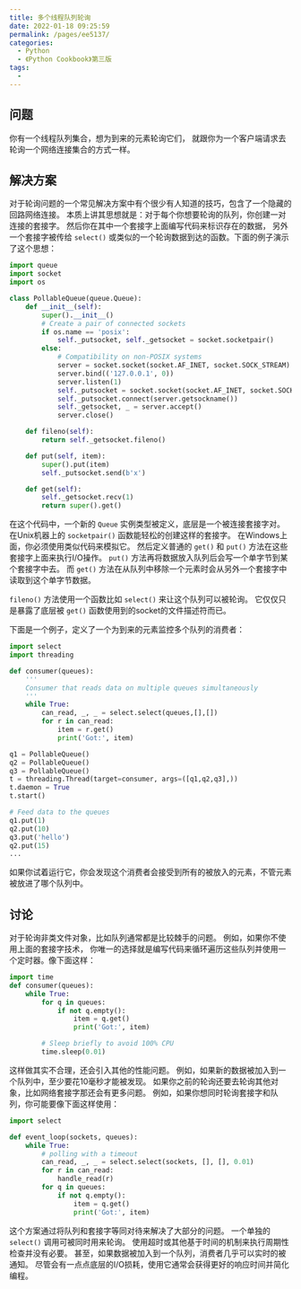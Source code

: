 ```yaml
---
title: 多个线程队列轮询
date: 2022-01-18 09:25:59
permalink: /pages/ee5137/
categories:
  - Python
  - 《Python Cookbook》第三版
tags:
  - 
---
```


## 问题

你有一个线程队列集合，想为到来的元素轮询它们， 就跟你为一个客户端请求去轮询一个网络连接集合的方式一样。

## 解决方案

对于轮询问题的一个常见解决方案中有个很少有人知道的技巧，包含了一个隐藏的回路网络连接。 本质上讲其思想就是：对于每个你想要轮询的队列，你创建一对连接的套接字。 然后你在其中一个套接字上面编写代码来标识存在的数据， 另外一个套接字被传给 `select()` 或类似的一个轮询数据到达的函数。下面的例子演示了这个思想：

```python
import queue
import socket
import os

class PollableQueue(queue.Queue):
    def __init__(self):
        super().__init__()
        # Create a pair of connected sockets
        if os.name == 'posix':
            self._putsocket, self._getsocket = socket.socketpair()
        else:
            # Compatibility on non-POSIX systems
            server = socket.socket(socket.AF_INET, socket.SOCK_STREAM)
            server.bind(('127.0.0.1', 0))
            server.listen(1)
            self._putsocket = socket.socket(socket.AF_INET, socket.SOCK_STREAM)
            self._putsocket.connect(server.getsockname())
            self._getsocket, _ = server.accept()
            server.close()

    def fileno(self):
        return self._getsocket.fileno()

    def put(self, item):
        super().put(item)
        self._putsocket.send(b'x')

    def get(self):
        self._getsocket.recv(1)
        return super().get()
```

在这个代码中，一个新的 `Queue` 实例类型被定义，底层是一个被连接套接字对。 在Unix机器上的 `socketpair()` 函数能轻松的创建这样的套接字。 在Windows上面，你必须使用类似代码来模拟它。 然后定义普通的 `get()` 和 `put()` 方法在这些套接字上面来执行I/O操作。 `put()` 方法再将数据放入队列后会写一个单字节到某个套接字中去。 而 `get()` 方法在从队列中移除一个元素时会从另外一个套接字中读取到这个单字节数据。

`fileno()` 方法使用一个函数比如 `select()` 来让这个队列可以被轮询。 它仅仅只是暴露了底层被 `get()` 函数使用到的socket的文件描述符而已。

下面是一个例子，定义了一个为到来的元素监控多个队列的消费者：

```python
import select
import threading

def consumer(queues):
    '''
    Consumer that reads data on multiple queues simultaneously
    '''
    while True:
        can_read, _, _ = select.select(queues,[],[])
        for r in can_read:
            item = r.get()
            print('Got:', item)

q1 = PollableQueue()
q2 = PollableQueue()
q3 = PollableQueue()
t = threading.Thread(target=consumer, args=([q1,q2,q3],))
t.daemon = True
t.start()

# Feed data to the queues
q1.put(1)
q2.put(10)
q3.put('hello')
q2.put(15)
...
```

如果你试着运行它，你会发现这个消费者会接受到所有的被放入的元素，不管元素被放进了哪个队列中。

## 讨论

对于轮询非类文件对象，比如队列通常都是比较棘手的问题。 例如，如果你不使用上面的套接字技术， 你唯一的选择就是编写代码来循环遍历这些队列并使用一个定时器。像下面这样：

```python
import time
def consumer(queues):
    while True:
        for q in queues:
            if not q.empty():
                item = q.get()
                print('Got:', item)

        # Sleep briefly to avoid 100% CPU
        time.sleep(0.01)
```

这样做其实不合理，还会引入其他的性能问题。 例如，如果新的数据被加入到一个队列中，至少要花10毫秒才能被发现。 如果你之前的轮询还要去轮询其他对象，比如网络套接字那还会有更多问题。 例如，如果你想同时轮询套接字和队列，你可能要像下面这样使用：

```python
import select

def event_loop(sockets, queues):
    while True:
        # polling with a timeout
        can_read, _, _ = select.select(sockets, [], [], 0.01)
        for r in can_read:
            handle_read(r)
        for q in queues:
            if not q.empty():
                item = q.get()
                print('Got:', item)
```

这个方案通过将队列和套接字等同对待来解决了大部分的问题。 一个单独的 `select()` 调用可被同时用来轮询。 使用超时或其他基于时间的机制来执行周期性检查并没有必要。 甚至，如果数据被加入到一个队列，消费者几乎可以实时的被通知。 尽管会有一点点底层的I/O损耗，使用它通常会获得更好的响应时间并简化编程。